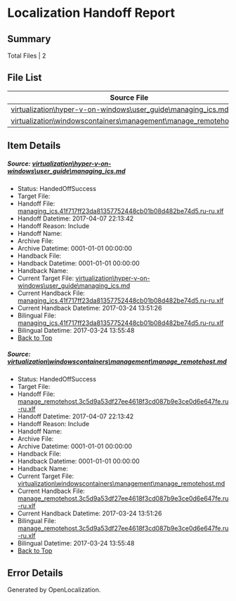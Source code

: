 # <a name='report-top'></a> Localization Handoff Report

## Summary
 Total Files | 2

## File List
 Source File | Status | Details 
 ----------- | ------ | ------- 
 [virtualization\hyper-v-on-windows\user_guide\managing_ics.md](https://github.com/Microsoft/Virtualization-Documentation-Private/blob/1c7e94089646f3db31e033f0909a10ce5077d05e/virtualization/hyper-v-on-windows/user_guide/managing_ics.md) | HandedOffSuccess | [Details](#f2813027570ffa8d2222587c69c343dbab3a81d3236)
 [virtualization\windowscontainers\management\manage_remotehost.md](https://github.com/Microsoft/Virtualization-Documentation-Private/blob/1c7e94089646f3db31e033f0909a10ce5077d05e/virtualization/windowscontainers/management/manage_remotehost.md) | HandedOffSuccess | [Details](#1ab2a9b823c5c903bd08b476f5caef65ec6e3207319)

## Item Details
##### <a name='f2813027570ffa8d2222587c69c343dbab3a81d3236'></a> Source: [virtualization\hyper-v-on-windows\user_guide\managing_ics.md](https://github.com/Microsoft/Virtualization-Documentation-Private/blob/1c7e94089646f3db31e033f0909a10ce5077d05e/virtualization/hyper-v-on-windows/user_guide/managing_ics.md)
* Status: HandedOffSuccess
* Target File: 
* Handoff File: [managing_ics.41f717ff23da81357752448cb01b08d482be74d5.ru-ru.xlf](https://github.com/Microsoft/Virtualization-Documentation-Private.handoff/blob/9dc533064cde8f3d5740792368dc40860c2a5e97/ol-handoff/Microsoft/Virtualization-Documentation-Private.ru-ru/live/managing_ics.41f717ff23da81357752448cb01b08d482be74d5.ru-ru.xlf)
* Handoff Datetime: 2017-04-07 22:13:42
* Handoff Reason: Include
* Handoff Name: 
* Archive File: 
* Archive Datetime: 0001-01-01 00:00:00
* Handback File: 
* Handback Datetime: 0001-01-01 00:00:00
* Handback Name: 
* Current Target File: [virtualization\hyper-v-on-windows\user_guide\managing_ics.md](https://github.com/Microsoft/Virtualization-Documentation-Private.ru-ru/blob/acb5c88f6cafcc4ed2e300234c2f1a456634af10/virtualization/hyper-v-on-windows/user_guide/managing_ics.md)
* Current Handback File: [managing_ics.41f717ff23da81357752448cb01b08d482be74d5.ru-ru.xlf](https://github.com/Microsoft/Virtualization-Documentation-Private.handback/blob/21bfd91373f92b540f1a914790bb4d09fe99bf58/ol-handback/Microsoft/Virtualization-Documentation-Private.ru-ru/live/managing_ics.41f717ff23da81357752448cb01b08d482be74d5.ru-ru.xlf)
* Current Handback Datetime: 2017-03-24 13:51:26
* Bilingual File: [managing_ics.41f717ff23da81357752448cb01b08d482be74d5.ru-ru.xlf](https://github.com/Microsoft/Virtualization-Documentation-Private.handback/blob/21bfd91373f92b540f1a914790bb4d09fe99bf58/ol-handback/Microsoft/Virtualization-Documentation-Private.ru-ru/live/managing_ics.41f717ff23da81357752448cb01b08d482be74d5.ru-ru.xlf)
* Bilingual Datetime: 2017-03-24 13:55:48
* [Back to Top](#report-top)

##### <a name='1ab2a9b823c5c903bd08b476f5caef65ec6e3207319'></a> Source: [virtualization\windowscontainers\management\manage_remotehost.md](https://github.com/Microsoft/Virtualization-Documentation-Private/blob/1c7e94089646f3db31e033f0909a10ce5077d05e/virtualization/windowscontainers/management/manage_remotehost.md)
* Status: HandedOffSuccess
* Target File: 
* Handoff File: [manage_remotehost.3c5d9a53df27ee4618f3cd087b9e3ce0d6e647fe.ru-ru.xlf](https://github.com/Microsoft/Virtualization-Documentation-Private.handoff/blob/9dc533064cde8f3d5740792368dc40860c2a5e97/ol-handoff/Microsoft/Virtualization-Documentation-Private.ru-ru/live/manage_remotehost.3c5d9a53df27ee4618f3cd087b9e3ce0d6e647fe.ru-ru.xlf)
* Handoff Datetime: 2017-04-07 22:13:42
* Handoff Reason: Include
* Handoff Name: 
* Archive File: 
* Archive Datetime: 0001-01-01 00:00:00
* Handback File: 
* Handback Datetime: 0001-01-01 00:00:00
* Handback Name: 
* Current Target File: [virtualization\windowscontainers\management\manage_remotehost.md](https://github.com/Microsoft/Virtualization-Documentation-Private.ru-ru/blob/acb5c88f6cafcc4ed2e300234c2f1a456634af10/virtualization/windowscontainers/management/manage_remotehost.md)
* Current Handback File: [manage_remotehost.3c5d9a53df27ee4618f3cd087b9e3ce0d6e647fe.ru-ru.xlf](https://github.com/Microsoft/Virtualization-Documentation-Private.handback/blob/21bfd91373f92b540f1a914790bb4d09fe99bf58/ol-handback/Microsoft/Virtualization-Documentation-Private.ru-ru/live/manage_remotehost.3c5d9a53df27ee4618f3cd087b9e3ce0d6e647fe.ru-ru.xlf)
* Current Handback Datetime: 2017-03-24 13:51:26
* Bilingual File: [manage_remotehost.3c5d9a53df27ee4618f3cd087b9e3ce0d6e647fe.ru-ru.xlf](https://github.com/Microsoft/Virtualization-Documentation-Private.handback/blob/21bfd91373f92b540f1a914790bb4d09fe99bf58/ol-handback/Microsoft/Virtualization-Documentation-Private.ru-ru/live/manage_remotehost.3c5d9a53df27ee4618f3cd087b9e3ce0d6e647fe.ru-ru.xlf)
* Bilingual Datetime: 2017-03-24 13:55:48
* [Back to Top](#report-top)


## Error Details

Generated by OpenLocalization.
